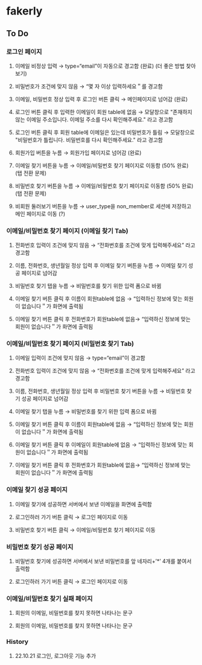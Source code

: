 # fakerly

## To Do

### 로그인 페이지

1. 이메일 비정상 입력 → type=“email”이 자동으로 경고함 (완료) (더 좋은 방법 찾아보기)

2. 비밀번호가 조건에 맞지 않음 → “몇 자 이상 입력하세요＂를 경고함

3. 이메일, 비밀번호 정상 입력 후 로그인 버튼 클릭 → 메인페이지로 넘어감 (완료)

4. 로그인 버튼 클릭 후 입력한 이메일이 회원 table에 없음 → 모달창으로 "존재하지 않는 이메일 주소입니다. 이메일 주소를 다시 확인해주세요." 라고 경고함

5. 로그인 버튼 클릭 후 회원 table에 이메일은 있는데 비밀번호가 틀림 → 모달창으로 "비밀번호가 틀립니다. 비밀번호를 다시 확인해주세요." 라고 경고함

6. 회원가입 버튼을 누름 → 회원가입 페이지로 넘어감 (완료)

7. 이메일 찾기 버튼을 누름 → 이메일/비밀번호 찾기 페이지로 이동함 (50% 완료) (탭 전환 문제)

8. 비밀번호 찾기 버튼을 누름 → 이메일/비밀번호 찾기 페이지로 이동함 (50% 완료) (탭 전환 문제)

9. 비회원 둘러보기 버튼을 누름 → user_type을 non_member로 세션에 저장하고 메인 페이지로 이동 (?)

### 이메일/비밀번호 찾기 페이지 (이메일 찾기 Tab)

1. 전화번호 입력이 조건에 맞지 않음 → “전화번호를 조건에 맞게 입력해주세요” 라고 경고함

2. 이름, 전화번호, 생년월일 정상 입력 후 이메일 찾기 버튼을 누름 → 이메일 찾기 성공 페이지로 넘어감

3. 비밀번호 찾기 탭을 누름 → 비밀번호를 찾기 위한 입력 폼으로 바뀜

4. 이메일 찾기 버튼 클릭 후 이름이 회원table에 없음 → “입력하신 정보에 맞는 회원이 없습니다＂가 화면에 출력됨 

5. 이메일 찾기 버튼 클릭 후  전화번호가 회원table에 없음→ “입력하신 정보에 맞는 회원이 없습니다＂가 화면에 출력됨 

### 이메일/비밀번호 찾기 페이지 (비밀번호 찾기 Tab)

1. 이메일 입력이 조건에 맞지 않음 → type=“email”이 경고함

2. 전화번호 입력이 조건에 맞지 않음 → “전화번호를 조건에 맞게 입력해주세요” 라고 경고함

3. 이름, 전화번호, 생년월일 정상 입력 후 비밀번호 찾기 버튼을 누름 →  비밀번호 찾기 성공 페이지로 넘어감

4. 이메일 찾기 탭을 누름 → 비밀번호를 찾기 위한 입력 폼으로 바뀜

5. 이메일 찾기 버튼 클릭 후 이름이 회원table에 없음 → “입력하신 정보에 맞는 회원이 없습니다＂가 화면에 출력됨 

6. 이메일 찾기 버튼 클릭 후 이메일이 회원table에 없음 → “입력하신 정보에 맞는 회원이 없습니다＂가 화면에 출력됨 

7. 이메일 찾기 버튼 클릭 후  전화번호가 회원table에 없음→ “입력하신 정보에 맞는 회원이 없습니다＂가 화면에 출력됨 

### 이메일 찾기 성공 페이지

1. 이메일 찾기에 성공하면 서버에서 보낸 이메일을 화면에 출력함

2. 로그인하러 가기 버튼 클릭 → 로그인 페이지로 이동

3. 비밀번호 찾기 버튼 클릭 → 이메일/비밀번호 찾기 페이지로 이동

### 비밀번호 찾기 성공 페이지

1. 비밀번호 찾기에 성공하면 서버에서 보낸 비밀번호를 앞 네자리+’*’ 4개를 붙여서 출력함

2. 로그인하러 가기 버튼 클릭 → 로그인 페이지로 이동

### 이메일/비밀번호 찾기 실패 페이지

1. 회원의 이메일, 비밀번호를 찾지 못하면 나타나는 문구

2. 회원의 이메일, 비밀번호를 찾지 못하면 나타나는 문구

### History

1. 22.10.21 로그인, 로그아웃 기능 추가

